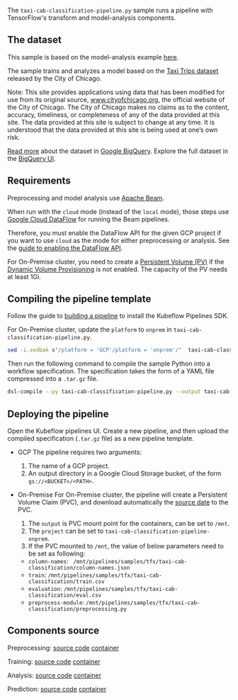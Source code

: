 The `taxi-cab-classification-pipeline.py` sample runs a pipeline with TensorFlow's transform and model-analysis components.

## The dataset

This sample is based on the model-analysis example [here](https://github.com/tensorflow/model-analysis/tree/master/examples/chicago_taxi).

The sample trains and analyzes a model based on the [Taxi Trips dataset](https://data.cityofchicago.org/Transportation/Taxi-Trips/wrvz-psew)
released by the City of Chicago.

Note: This site provides applications using data that has been modified
for use from its original source, www.cityofchicago.org, the official website of
the City of Chicago. The City of Chicago makes no claims as to the content,
accuracy, timeliness, or completeness of any of the data provided at this site.
The data provided at this site is subject to change at any time. It is understood
that the data provided at this site is being used at one’s own risk.

[Read more](https://cloud.google.com/bigquery/public-data/chicago-taxi) about the
dataset in [Google BigQuery](https://cloud.google.com/bigquery/). Explore the
full dataset in the
[BigQuery UI](https://bigquery.cloud.google.com/dataset/bigquery-public-data:chicago_taxi_trips).

## Requirements

Preprocessing and model analysis use [Apache Beam](https://beam.apache.org/).

When run with the `cloud` mode (instead of the `local` mode), those steps use [Google Cloud DataFlow](https://beam.apache.org/) for running the Beam pipelines.

Therefore, you must enable the DataFlow API for the given GCP project if you want to use `cloud` as the mode for either preprocessing or analysis. See the [guide to enabling the DataFlow API](https://cloud.google.com/endpoints/docs/openapi/enable-api).

For On-Premise cluster, you need to create a [Persistent Volume (PV)](https://kubernetes.io/docs/concepts/storage/persistent-volumes/) if the [Dynamic Volume Provisioning](https://kubernetes.io/docs/concepts/storage/dynamic-provisioning/) is not enabled. The capacity of the PV needs at least 1Gi.

## Compiling the pipeline template

Follow the guide to [building a pipeline](https://www.kubeflow.org/docs/guides/pipelines/build-pipeline/) to install the Kubeflow Pipelines SDK.

For On-Premise cluster, update the `platform` to `onprem` in `taxi-cab-classification-pipeline.py`.

```bash
sed -i.sedbak s"/platform = 'GCP'/platform = 'onprem'/"  taxi-cab-classification-pipeline.py
```
Then run the following command to compile the sample Python into a workflow specification. The specification takes the form of a YAML file compressed into a `.tar.gz` file.

```bash
dsl-compile --py taxi-cab-classification-pipeline.py --output taxi-cab-classification-pipeline.tar.gz
```

## Deploying the pipeline

Open the Kubeflow pipelines UI. Create a new pipeline, and then upload the compiled specification (`.tar.gz` file) as a new pipeline template.

- GCP
  The pipeline requires two arguments:
  
  1. The name of a GCP project.
  2. An output directory in a Google Cloud Storage bucket, of     the form `gs://<BUCKET>/<PATH>`.
- On-Premise
  For On-Premise cluster, the pipeline will create a Persistent Volume Claim (PVC), and download automatically the [source date](https://github.com/kubeflow/pipelines/tree/master/samples/tfx/taxi-cab-classification) to the PVC.
  1. The `output` is PVC mount point for the containers, can be set to `/mnt`.
  2. The `project` can be set to `taxi-cab-classification-pipeline-onprem`.
  3. If the PVC mounted to `/mnt`, the value of below parameters need to be set as following:
  - `column-names`: `
/mnt/pipelines/samples/tfx/taxi-cab-classification/column-names.json`
  - `train`: `/mnt/pipelines/samples/tfx/taxi-cab-classification/train.csv`
  -  `evaluation`: `/mnt/pipelines/samples/tfx/taxi-cab-classification/eval.csv`
  -  `preprocess-module`: `/mnt/pipelines/samples/tfx/taxi-cab-classification/preprocessing.py` 



## Components source

Preprocessing:
  [source code](https://github.com/kubeflow/pipelines/tree/master/components/dataflow/tft/src) 
  [container](https://github.com/kubeflow/pipelines/tree/master/components/dataflow/tft)

Training:
  [source code](https://github.com/kubeflow/pipelines/tree/master/components/kubeflow/launcher/src) 
  [container](https://github.com/kubeflow/pipelines/tree/master/components/kubeflow/launcher)

Analysis:
  [source code](https://github.com/kubeflow/pipelines/tree/master/components/dataflow/tfma/src) 
  [container](https://github.com/kubeflow/pipelines/tree/master/components/dataflow/tfma)

Prediction:
  [source code](https://github.com/kubeflow/pipelines/tree/master/components/dataflow/predict/src) 
  [container](https://github.com/kubeflow/pipelines/tree/master/components/dataflow/predict)
